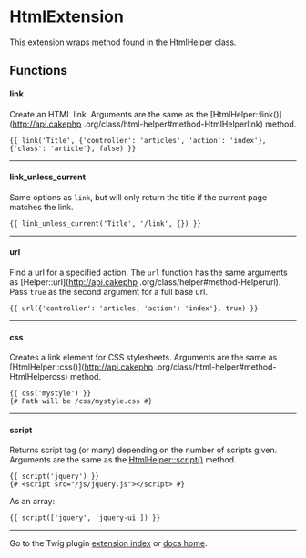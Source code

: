 HtmlExtension
=============================================

This extension wraps method found in the [HtmlHelper](http://api.cakephp.org/class/html-helper) class.

## Functions

#### link

Create an HTML link. Arguments are the same as the [HtmlHelper::link()](http://api.cakephp
.org/class/html-helper#method-HtmlHelperlink) method.

```jinja
{{ link('Title', {'controller': 'articles', 'action': 'index'}, {'class': 'article'}, false) }}
```

--------------------------------------------------

#### link_unless_current

Same options as `link`, but will only return the title if the current page matches the link.

```jinja
{{ link_unless_current('Title', '/link', {}) }}
```

--------------------------------------------------

#### url

Find a url for a specified action. The `url` function has the same arguments as [Helper::url](http://api.cakephp
.org/class/helper#method-Helperurl). Pass `true` as the second argument for a full base url.

```jinja
{{ url({'controller': 'articles, 'action': 'index'}, true) }}
```

--------------------------------------------------

#### css

Creates a link element for CSS stylesheets. Arguments are the same as [HtmlHelper::css()](http://api.cakephp
.org/class/html-helper#method-HtmlHelpercss) method.

```jinja
{{ css('mystyle') }}
{# Path will be /css/mystyle.css #}
```

--------------------------------------------------

#### script

Returns script tag (or many) depending on the number of scripts given. Arguments are the same as the
[HtmlHelper::script()](http://api.cakephp.org/class/html-helper#method-HtmlHelperscript) method.

```jinja
{{ script('jquery') }}
{# <script src="/js/jquery.js"></script> #}
```

As an array:
```jinja
{{ script(['jquery', 'jquery-ui']) }}
```

--------------------------------------------------

Go to the Twig plugin [extension index](index.md) or [docs home](../index.md).